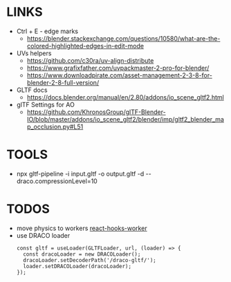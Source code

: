 # LINKS

- Ctrl + E - edge marks
  - https://blender.stackexchange.com/questions/10580/what-are-the-colored-highlighted-edges-in-edit-mode
- UVs helpers
  - https://github.com/c30ra/uv-align-distribute
  - https://www.grafixfather.com/uvpackmaster-2-pro-for-blender/
  - https://www.downloadpirate.com/asset-management-2-3-8-for-blender-2-8-full-version/
- GLTF docs
  - https://docs.blender.org/manual/en/2.80/addons/io_scene_gltf2.html
- glTF Settings for AO
  - https://github.com/KhronosGroup/glTF-Blender-IO/blob/master/addons/io_scene_gltf2/blender/imp/gltf2_blender_map_occlusion.py#L51

# TOOLS

- npx gltf-pipeline -i input.gltf -o output.gltf -d --draco.compressionLevel=10

# TODOS

- move physics to workers [react-hooks-worker](https://github.com/dai-shi/react-hooks-worker)
- use DRACO loader
  ```
  const gltf = useLoader(GLTFLoader, url, (loader) => {
    const dracoLoader = new DRACOLoader();
    dracoLoader.setDecoderPath('/draco-gltf/');
    loader.setDRACOLoader(dracoLoader);
  });
  ```
